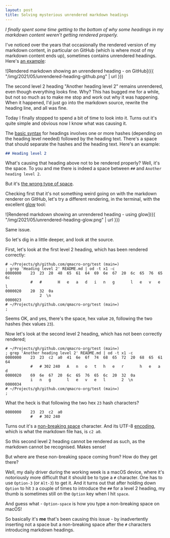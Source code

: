 ```yaml
---
layout: post
title: Solving mysterious unrendered markdown headings
---
```


_I finally spent some time getting to the bottom of why some headings in my markdown content weren't getting rendered properly._

I've noticed over the years that occasionally the rendered version of my markdown content, in particular on GitHub (which is where most of my markdown content ends up), sometimes contains unrendered headings. Here's [an example](https://github.com/qmacro-org/test/blob/d6f348858dd5014d8b96060e4b8dd75999af431b/README.md):

![Rendered markdown showing an unrendered heading - on GitHub]({{ "/img/2021/05/unrendered-heading-github.png" | url }})

The second level 2 heading "Another heading level 2" remains unrendered, even though everything looks fine. Why? This has bugged me for a while, but not so much as to make me stop and work out why it was happening. When it happened, I'd just go into the markdown source, rewrite the heading line, and all was fine.

Today I finally stopped to spend a bit of time to look into it. Turns out it's quite simple and obvious now I know what was causing it.

The [basic syntax](https://www.markdownguide.org/basic-syntax/) for headings involves one or more hashes (depending on the heading level needed) followed by the heading text. There's a space that should separate the hashes and the heading text. Here's an example:

```markdown
## Heading level 2
```

What's causing that heading above not to be rendered properly? Well, it's the space. To you and me there is indeed a space between `##` and `Another heading level 2`.

But it's [the wrong type of space](https://en.wikipedia.org/wiki/The_wrong_type_of_snow).

Checking first that it's not something weird going on with the markdown renderer on GitHub, let's try a different rendering, in the terminal, with the excellent [glow](https://github.com/charmbracelet/glow) tool:

![Rendered markdown showing an unrendered heading - using glow]({{ "/img/2021/05/unrendered-heading-glow.png" | url }})

Same issue.

So let's dig in a little deeper, and look at the source.

First, let's look at the first level 2 heading, which has been rendered correctly:

```
# ~/Projects/gh/github.com/qmacro-org/test (main=)
; grep 'Heading level 2' README.md | od -t x1 -c
0000000    23  23  20  48  65  61  64  69  6e  67  20  6c  65  76  65  6c
           #   #       H   e   a   d   i   n   g       l   e   v   e   l
0000020    20  32  0a
               2  \n
0000023
# ~/Projects/gh/github.com/qmacro-org/test (main=)
;
```

Seems OK, and yes, there's the space, hex value `20`, following the two hashes (hex values `23`).

Now let's look at the second level 2 heading, which has not been correctly rendered;

```
# ~/Projects/gh/github.com/qmacro-org/test (main=)
; grep 'Another heading level 2' README.md | od -t x1 -c
0000000    23  23  c2  a0  41  6e  6f  74  68  65  72  20  68  65  61  64
           #   # 302 240   A   n   o   t   h   e   r       h   e   a   d
0000020    69  6e  67  20  6c  65  76  65  6c  20  32  0a
           i   n   g       l   e   v   e   l       2  \n
0000034
# ~/Projects/gh/github.com/qmacro-org/test (main=)
;
```

What the heck is that following the two hex `23` hash characters?

```
0000000    23  23  c2  a0
           #   # 302 240
```

Turns out it's a [non-breaking space](https://en.wikipedia.org/wiki/Non-breaking_space) character. And its UTF-8 [encoding](https://en.wikipedia.org/wiki/Non-breaking_space#Encodings), which is what the markdown file has, is `c2 a0`.

So this second level 2 heading cannot be rendered as such, as the markdown cannot be recognised. Makes sense!

But where are these non-breaking space coming from? How do they get there?

Well, my daily driver during the working week is a macOS device, where it's notoriously more difficult that it should be to type a `#` character. One has to use `Option-3` (or `Alt-3`) to get it. And it turns out that after holding down `Option` to hit `3` a couple of times to introduce the `##` for a level 2 heading, my thumb is sometimes still on the `Option` key when I hit `space`.

And guess what - `Option-space` is how you type a non-breaking space on macOS!

So basically it's **me** that's been causing this issue - by inadvertently inserting not a space but a non-breaking space after the `#` characters introducing markdown headings.
